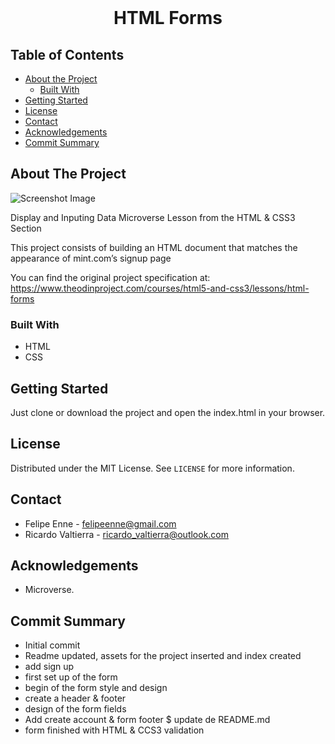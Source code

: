<!--
*** Thanks for checking out this README Template. 
-->


<!-- PROJECT TITLE -->

<br />
<h1 align="center">HTML Forms</h1>




<!-- TABLE OF CONTENTS -->


## Table of Contents

* [About the Project](#about-the-project)
  * [Built With](#built-with)
* [Getting Started](#getting-started)
* [License](#license)
* [Contact](#contact)
* [Acknowledgements](#acknowledgements)
* [Commit Summary](#commit-summary)


<!-- ABOUT THE PROJECT -->
## About The Project

![Screenshot Image](images/screenshot.png)

Display and Inputing Data Microverse Lesson from the HTML & CSS3 Section

This project consists of building an HTML document that matches the appearance of mint.com’s signup page

You can find the original project specification at: https://www.theodinproject.com/courses/html5-and-css3/lessons/html-forms



### Built With 

* HTML
* CSS



<!-- GETTING STARTED -->
## Getting Started

Just clone or download the project and open the index.html in your browser.


<!-- LICENSE -->
## License

Distributed under the MIT License. See `LICENSE` for more information.

<!-- CONTACT -->
## Contact
* Felipe Enne - felipeenne@gmail.com <br/>
* Ricardo Valtierra - ricardo_valtierra@outlook.com


<!-- ACKNOWLEDGEMENTS -->
## Acknowledgements


* Microverse.


<!-- COMMIT -->
## Commit Summary
* Initial commit
* Readme updated, assets for the project inserted and index created
* add sign up
* first set up of the form
* begin of the form style and design
* create a header & footer
* design of the form fields
* Add create account & form footer $ update de README.md
* form finished with HTML & CCS3 validation